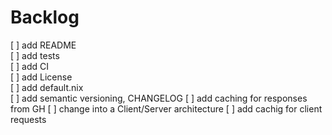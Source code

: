 # Backlog

[ ] add README  
[ ] add tests  
[ ] add CI  
[ ] add License  
[ ] add default.nix  
[ ] add semantic versioning, CHANGELOG
[ ] add caching for responses from GH
[ ] change into a Client/Server architecture
[ ] add cachig for client requests

